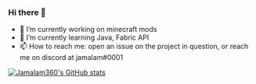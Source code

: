 ### Hi there 👋

- 🔭 I’m currently working on minecraft mods
- 🌱 I’m currently learning Java, Fabric API
- 📫 How to reach me: open an issue on the project in question, or reach me on discord at jamalam#0001

[![Jamalam360's GitHub stats](https://github-readme-stats.vercel.app/api?username=jamalam360)](https://github.com/anuraghazra/github-readme-stats)
